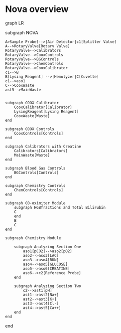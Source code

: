 # Nova overview

<script src="mermaid.min.js"></script>
<script>mermaid.initialize({startOnLoad:true});</script>

<div class="mermaid">
graph LR

subgraph NOVA

    A>Sample Probe]-->|Air Detector|c1[Splitter Valve]
    A-->RotaryValve[Rotary Valve]
    RotaryValve-->Calibrators
    RotaryValve-->CooxControls
    RotaryValve-->BGControls
    RotaryValve-->ChemControls
    RotaryValve-->CooxCalibrator
    c1-->B
    B[Lysing Reagent] -->|Hemolyzer|C[Cuvette]
    c1-->aso1
    C-->CooxWaste
    ast5-->MainWaste


    subgraph COOX Calibrator
        CooxCalibrator[Calibrator]
        LysingReagent[Lysing Reagent]
        CooxWaste[Waste]
    end

    subgraph COOX Controls
        CooxControls[Controls]
    end

    subgraph Calibrators with Creatine
        Calibrators[Calibrators]
        MainWaste[Waste]
    end

    subgraph Blood Gas Controls
        BGControls[Controls]
    end

    subgraph Chemistry Controls
        ChemControls[Controls]
    end

    subgraph CO-oximiter Module
        subgraph HGBfractions and Total Bilirubin
        C
        end
        B
        C
    end

    subgraph Chemistry Module

        subgraph Analyzing Section One
            aso1[pCO2]-->aso2[pO2]
            aso2-->aso3[LAC]
            aso3-->aso4[BUN]
            aso4-->aso5[GLUCOSE]
            aso5-->aso6[CREATINE]
            aso6-->c2[Reference Probe]
        end

        subgraph Analyzing Section Two
            c2-->ast1[pH]
            ast1-->ast2[Na+]
            ast2-->ast3[K+]
            ast3-->ast4[Cl-]
            ast4-->ast5[Ca++]
        end
    end
end
</div>
